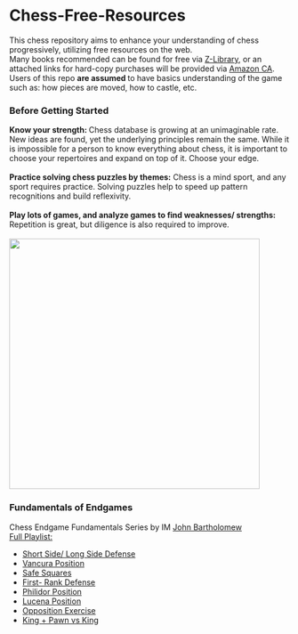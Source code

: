# Chess-Free-Resources

This chess repository aims to enhance your understanding of chess progressively, utilizing free resources on the web.
<br>
Many books recommended can be found for free via <a href="https://z-lib.org/">Z-Library</a>, or an attached links for hard-copy purchases will be provided via <a href="https://www.amazon.ca/"> Amazon CA</a>.
<br>
Users of this repo <b> are assumed </b> to have basics understanding of the game such as: how pieces are moved, how to castle, etc.

<h3> Before Getting Started </h3>
<b> Know your strength: </b> Chess database is growing at an unimaginable rate. New ideas are found, yet the underlying principles remain the same. While it is impossible for a person to know everything about chess, it is important to choose your repertoires and expand on top of it. Choose your edge.
<br>
<br>
<b> Practice solving chess puzzles by themes:</b> Chess is a mind sport, and any sport requires practice. Solving puzzles help to speed up pattern recognitions and build reflexivity.
<br>
<br>
<b> Play lots of games, and analyze games to find weaknesses/ strengths:</b> Repetition is great, but diligence is also required to improve.
<br>
<br>
<img src="https://www.learnupon.com/wp-content/uploads/Blog-Forgetting-Curve-Graphic.png" width= 450px length= 450px >
<h3> Fundamentals of Endgames </h3>
Chess Endgame Fundamentals Series by IM <a href="https://www.youtube.com/c/JohnBartholomewChess"> John Bartholomew</a>
<br>
<a href="https://www.youtube.com/watch?v=-xk56Rt-7Rs&list=PLl9uuRYQ-6MDzm-bs8kbyHdYEmRGUauot"> Full Playlist:</a>
<ul>
<li><a href="https://www.youtube.com/watch?v=-xk56Rt-7Rs&list=PLl9uuRYQ-6MDzm-bs8kbyHdYEmRGUauot&index=1">Short Side/ Long Side Defense </a></li>
<li><a href="https://www.youtube.com/watch?v=-xk56Rt-7Rs&list=PLl9uuRYQ-6MDzm-bs8kbyHdYEmRGUauot&index=2"> Vancura Position</a></li>
<li><a href="https://www.youtube.com/watch?v=H2DZH4aFklw&list=PLl9uuRYQ-6MDzm-bs8kbyHdYEmRGUauot&index=3">Safe Squares </a></li>
<li><a href="https://www.youtube.com/watch?v=tDGHkKkKVB8&list=PLl9uuRYQ-6MDzm-bs8kbyHdYEmRGUauot&index=4"> First- Rank Defense</a> </li>
<li><a href="https://www.youtube.com/watch?v=gkP44VKT9Rw&list=PLl9uuRYQ-6MDzm-bs8kbyHdYEmRGUauot&index=5"> Philidor Position</a></li>
<li><a href="https://www.youtube.com/watch?v=mQxterlZPnE&list=PLl9uuRYQ-6MDzm-bs8kbyHdYEmRGUauot&index=6">Lucena Position </a></li>
<li><a href="https://www.youtube.com/watch?v=Jd0meolN7wI&list=PLl9uuRYQ-6MDzm-bs8kbyHdYEmRGUauot&index=7"> Opposition Exercise</a></li>
<li><a href="https://www.youtube.com/watch?v=aLyRWZPXUzI&list=PLl9uuRYQ-6MDzm-bs8kbyHdYEmRGUauot&index=8">King + Pawn vs King </a></li>
</ul>

